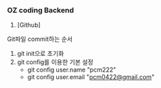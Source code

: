 ### OZ coding Backend
1. [Github]

Git파일 commit하는 순서
1. git init으로 초기화
2. git config를 이용한 기본 설정
    - git config user.name "pcm222"
    - git config user.email "pcm0422@gmail.com"
